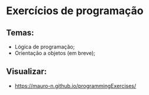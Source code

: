 # Exercícios de programação

## Temas:

- Lógica de programação;
- Orientação a objetos (em breve);

## Visualizar:
- https://mauro-n.github.io/programmingExercises/
